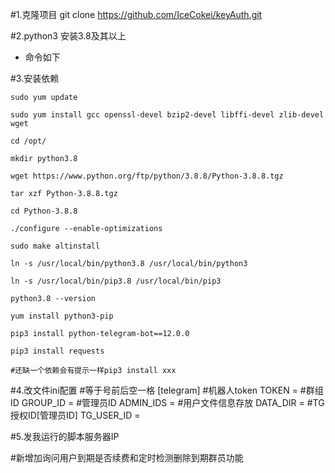 #1.克隆项目
git clone https://github.com/IceCokei/keyAuth.git

#2.python3 安装3.8及其以上

- 命令如下

#3.安装依赖

```
sudo yum update

sudo yum install gcc openssl-devel bzip2-devel libffi-devel zlib-devel wget

cd /opt/

mkdir python3.8

wget https://www.python.org/ftp/python/3.8.8/Python-3.8.8.tgz

tar xzf Python-3.8.8.tgz

cd Python-3.8.8

./configure --enable-optimizations

sudo make altinstall

ln -s /usr/local/bin/python3.8 /usr/local/bin/python3

ln -s /usr/local/bin/pip3.8 /usr/local/bin/pip3

python3.8 --version

yum install python3-pip

pip3 install python-telegram-bot==12.0.0

pip3 install requests

#还缺一个依赖会有提示一样pip3 install xxx
```

#4.改文件ini配置
#等于号前后空一格
[telegram]
#机器人token
TOKEN =
#群组ID
GROUP_ID =
#管理员ID
ADMIN_IDS = 
#用户文件信息存放
DATA_DIR = 
#TG授权ID[管理员ID]
TG_USER_ID = 

#5.发我运行的脚本服务器IP 

#新增加询问用户到期是否续费和定时检测删除到期群员功能
